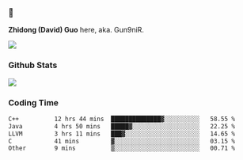 ### 👋 

**Zhidong (David) Guo** here, aka. Gun9niR.

![](https://komarev.com/ghpvc/?username=Gun9niR&label=Total+Views)

### Github Stats

<img src="https://github-readme-stats.vercel.app/api?username=Gun9niR&count_private=true&show_icons=true&theme=vue-dark&hide_title=true">

### Coding Time

<!--START_SECTION:waka-->

```txt
C++          12 hrs 44 mins  ██████████████▓░░░░░░░░░░   58.55 %
Java         4 hrs 50 mins   █████▓░░░░░░░░░░░░░░░░░░░   22.25 %
LLVM         3 hrs 11 mins   ███▓░░░░░░░░░░░░░░░░░░░░░   14.65 %
C            41 mins         ▓░░░░░░░░░░░░░░░░░░░░░░░░   03.15 %
Other        9 mins          ▒░░░░░░░░░░░░░░░░░░░░░░░░   00.71 %
```

<!--END_SECTION:waka-->
